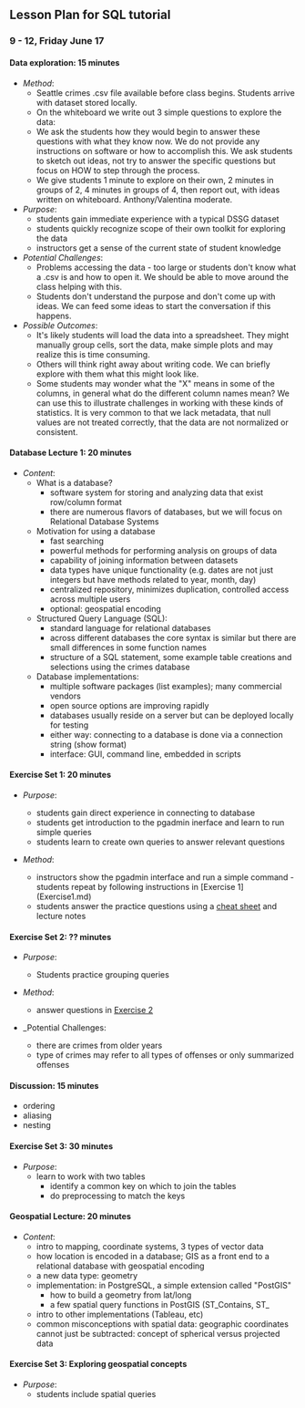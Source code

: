 ## Lesson Plan for SQL tutorial

### 9 - 12, Friday June 17

#### Data exploration: 15 minutes

* _Method_:
    * Seattle crimes .csv file available before class begins. Students arrive with dataset stored locally.
    * On the whiteboard we write out 3 simple questions to explore the data:
    * We ask the students how they would begin to answer these questions with what they know now. We do not provide any instructions on software or how to accomplish this. We ask students to sketch out ideas, not try to answer the specific questions but focus on HOW to step through the process.
    * We give students 1 minute to explore on their own, 2 minutes in groups of 2, 4 minutes in groups of 4, then report out, with ideas written on whiteboard. Anthony/Valentina moderate.
* _Purpose_:
    * students gain immediate experience with a typical DSSG dataset
    * students quickly recognize scope of their own toolkit for exploring the data
    * instructors get a sense of the current state of student knowledge
* _Potential Challenges_:
    * Problems accessing the data - too large or students don't know what a .csv is and how to open it. We should be able to move around the class helping with this.
    * Students don't understand the purpose and don't come up with ideas. We can feed some ideas to start the conversation if this happens.
* _Possible Outcomes_:
    * It's likely students will load the data into a spreadsheet. They might manually group cells, sort the data, make simple plots and may realize this is time consuming.
    * Others will think right away about writing code. We can briefly explore with them what this might look like.
    * Some students may wonder what the "X" means in some of the columns, in general what do the different column names mean? We can use this to illustrate challenges in working with these kinds of statistics. It is very common to that we lack metadata, that null values are not treated correctly, that the data are not normalized or consistent.

#### Database Lecture 1: 20 minutes

* _Content_:
    * What is a database?
        * software system for storing and analyzing data that exist row/column format
        * there are numerous flavors of databases, but we will focus on Relational Database Systems
    * Motivation for using a database
        * fast searching
        * powerful methods for performing analysis on groups of data
        * capability of joining information between datasets
        * data types have unique functionality (e.g. dates are not just integers but have methods related to year, month, day)
        * centralized repository, minimizes duplication, controlled access across multiple users
        * optional: geospatial encoding  
    * Structured Query Language (SQL):
        * standard language for relational databases
        * across different databases the core syntax is similar but there are small differences in some function names
        * structure of a SQL statement, some example table creations and selections using the crimes database
    * Database implementations:
        * multiple software packages (list examples); many commercial vendors
        * open source options are improving rapidly
        * databases usually reside on a server but can be deployed locally for testing
        * either way: connecting to a database is done via a connection string (show format)
        * interface: GUI, command line, embedded in scripts

#### Exercise Set 1: 20 minutes

* _Purpose_:
    * students gain direct experience in connecting to database
    * students get introduction to the pgadmin inerface and learn to run simple queries
    * students learn to create own queries to answer relevant questions
    
* _Method_:
    * instructors show the pgadmin interface and run a simple command - students repeat by following instructions in [Exercise 1] (Exercise1.md) 
    * students answer the practice questions using a [cheat sheet](http://www.sql-tutorial.net/sql-cheat-sheet.pdf) and lecture notes



#### Exercise Set 2: ?? minutes
* _Purpose_:
  * Students practice grouping queries
* _Method_: 
   *  answer questions in [Exercise 2](Exercise2.md)
   
* _Potential Challenges:
  * there are crimes from older years
  * type of crimes may refer to all types of offenses or only summarized offenses



#### Discussion: 15 minutes
* ordering
* aliasing
* nesting


#### Exercise Set 3: 30 minutes

* _Purpose_:
    * learn to work with two tables
      * identify a common key on which to join the tables
      * do preprocessing to match the keys

#### Geospatial Lecture: 20 minutes
* _Content_:
    * intro to mapping, coordinate systems, 3 types of vector data
    * how location is encoded in a database; GIS as a front end to a relational database with geospatial encoding
    * a new data type: geometry
    * implementation: in PostgreSQL, a simple extension called "PostGIS"
         * how to build a geometry from lat/long
         * a few spatial query functions in PostGIS (ST_Contains, ST_
    * intro to other implementations (Tableau, etc)
    * common misconceptions with spatial data: geographic coordinates cannot just be subtracted: concept of spherical versus projected data

#### Exercise Set 3: Exploring geospatial concepts
* _Purpose_:
     * students include spatial queries
